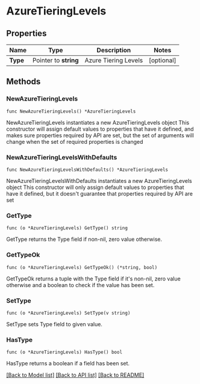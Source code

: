 # AzureTieringLevels

## Properties

Name | Type | Description | Notes
------------ | ------------- | ------------- | -------------
**Type** | Pointer to **string** | Azure Tiering Levels | [optional] 

## Methods

### NewAzureTieringLevels

`func NewAzureTieringLevels() *AzureTieringLevels`

NewAzureTieringLevels instantiates a new AzureTieringLevels object
This constructor will assign default values to properties that have it defined,
and makes sure properties required by API are set, but the set of arguments
will change when the set of required properties is changed

### NewAzureTieringLevelsWithDefaults

`func NewAzureTieringLevelsWithDefaults() *AzureTieringLevels`

NewAzureTieringLevelsWithDefaults instantiates a new AzureTieringLevels object
This constructor will only assign default values to properties that have it defined,
but it doesn't guarantee that properties required by API are set

### GetType

`func (o *AzureTieringLevels) GetType() string`

GetType returns the Type field if non-nil, zero value otherwise.

### GetTypeOk

`func (o *AzureTieringLevels) GetTypeOk() (*string, bool)`

GetTypeOk returns a tuple with the Type field if it's non-nil, zero value otherwise
and a boolean to check if the value has been set.

### SetType

`func (o *AzureTieringLevels) SetType(v string)`

SetType sets Type field to given value.

### HasType

`func (o *AzureTieringLevels) HasType() bool`

HasType returns a boolean if a field has been set.


[[Back to Model list]](../README.md#documentation-for-models) [[Back to API list]](../README.md#documentation-for-api-endpoints) [[Back to README]](../README.md)


